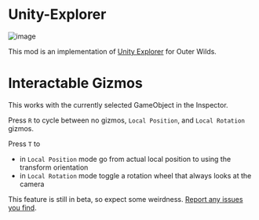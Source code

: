 # Unity-Explorer
![image](https://user-images.githubusercontent.com/59376295/145025571-70745c0c-562f-4031-a345-990c6ab86edb.png)

This mod is an implementation of [Unity Explorer](https://github.com/yukieiji/UnityExplorer) for Outer Wilds.

# Interactable Gizmos
This works with the currently selected GameObject in the Inspector.

Press `R` to cycle between no gizmos, `Local Position`, and `Local Rotation` gizmos.

Press `T` to
- in `Local Position` mode go from actual local position to using the transform orientation
- in `Local Rotation` mode toggle a rotation wheel that always looks at the camera

This feature is still in beta, so expect some weirdness. [Report any issues you find](https://github.com/Vesper-Works/Unity-Explorer-For-Outer-Wilds/issues/new).

